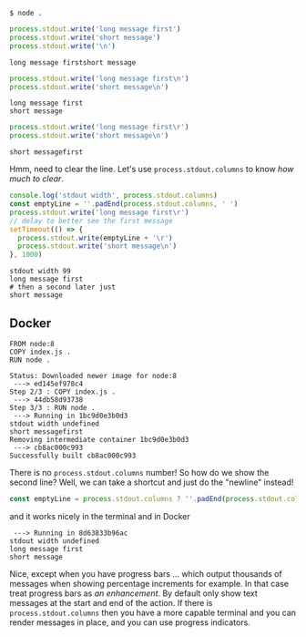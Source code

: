 ```text
$ node .
```

```js
process.stdout.write('long message first')
process.stdout.write('short message')
process.stdout.write('\n')
```

```text
long message firstshort message
```

```js
process.stdout.write('long message first\n')
process.stdout.write('short message\n')
```

```text
long message first
short message
```

```js
process.stdout.write('long message first\r')
process.stdout.write('short message\n')
```

```text
short messagefirst
```

Hmm, need to clear the line. Let's use `process.stdout.columns` to know _how much to clear_.

```js
console.log('stdout width', process.stdout.columns)
const emptyLine = ''.padEnd(process.stdout.columns, ' ')
process.stdout.write('long message first\r')
// delay to better see the first message
setTimeout(() => {
  process.stdout.write(emptyLine + '\r')
  process.stdout.write('short message\n')
}, 1000)
```

```text
stdout width 99
long message first
# then a second later just
short message
```

## Docker

```docker
FROM node:8
COPY index.js .
RUN node .
```

```text
Status: Downloaded newer image for node:8
 ---> ed145ef978c4
Step 2/3 : COPY index.js .
 ---> 44db58d93738
Step 3/3 : RUN node .
 ---> Running in 1bc9d0e3b0d3
stdout width undefined
short messagefirst
Removing intermediate container 1bc9d0e3b0d3
 ---> cb8ac000c993
Successfully built cb8ac000c993
```

There is no `process.stdout.columns` number! So how do we show the second line? Well, we can take a shortcut and just do the "newline" instead!

```js
const emptyLine = process.stdout.columns ? ''.padEnd(process.stdout.columns, ' ') : '\n'
```

and it works nicely in the terminal and in Docker

```text
 ---> Running in 8d63833b96ac
stdout width undefined
long message first
short message
```

Nice, except when you have progress bars ... which output thousands of messages when showing percentage increments for example. In that case treat progress bars as _an enhancement_. By default only show text messages at the start and end of the action. If there is `process.stdout.columns` then you have a more capable terminal and you can render messages in place, and you can use progress indicators.
